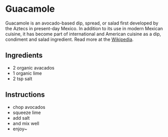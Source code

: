 # Guacamole
Guacamole is an avocado-based dip, spread, or salad first developed by the Aztecs in present-day Mexico. In addition to its use in modern Mexican cuisine, it has become part of international and American cuisine as a dip, condiment and salad ingredient. Read more at the [Wikipedia](https://en.wikipedia.org/wiki/Guacamole). 

## Ingredients
* 2 organic avacados
* 1 organic lime
* 2 tsp salt

## Instructions
* chop avocados
* squeeze lime
* add salt
* and mix well
* enjoy~
